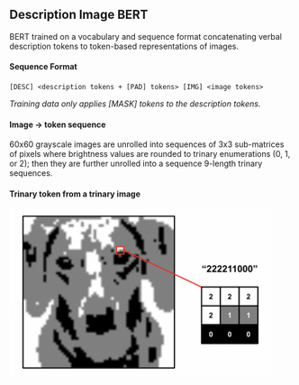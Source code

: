 ## Description Image BERT
BERT trained on a vocabulary and sequence format concatenating verbal description tokens to token-based representations of images.
#### Sequence Format
```
[DESC] <description tokens + [PAD] tokens> [IMG] <image tokens>
```
*Training data only applies [MASK] tokens to the description tokens.*
#### Image -> token sequence
60x60 grayscale images are unrolled into sequences of 3x3 sub-matrices of pixels where brightness values are rounded to trinary enumerations (0, 1, or 2); then they are further unrolled into a sequence 9-length trinary sequences.
#### Trinary token from a trinary image
<img src="/static/trinary_demo.png" height="300">

